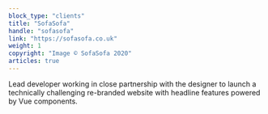 ```yaml
---
block_type: "clients"
title: "SofaSofa"
handle: "sofasofa"
link: "https://sofasofa.co.uk"
weight: 1
copyright: "Image © SofaSofa 2020"
articles: true
---
```


Lead developer working in close partnership with the designer to launch a technically challenging re-branded website with headline features powered by Vue components.
